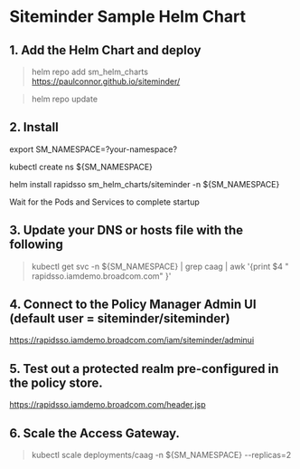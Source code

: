 # Siteminder Sample Helm Chart

## 1. Add the Helm Chart and deploy

> helm repo add sm_helm_charts https://paulconnor.github.io/siteminder/

> helm repo update


## 2. Install 
export SM_NAMESPACE=?your-namespace?

kubectl create ns ${SM_NAMESPACE} 

helm install rapidsso sm_helm_charts/siteminder -n ${SM_NAMESPACE} 

Wait for the Pods and Services to complete startup


## 3. Update your DNS or hosts file with the following

> kubectl get svc -n ${SM_NAMESPACE} | grep caag | awk '{print $4 " rapidsso.iamdemo.broadcom.com" }'

## 4. Connect to the Policy Manager Admin UI (default user = siteminder/siteminder)

https://rapidsso.iamdemo.broadcom.com/iam/siteminder/adminui

## 5. Test out a protected realm pre-configured in the policy store.

https://rapidsso.iamdemo.broadcom.com/header.jsp

## 6. Scale the Access Gateway.

> kubectl scale deployments/caag -n ${SM_NAMESPACE} --replicas=2
